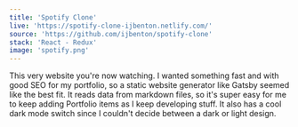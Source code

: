```yaml
---
title: 'Spotify Clone'
live: 'https://spotify-clone-ijbenton.netlify.com/'
source: 'https://github.com/ijbenton/spotify-clone'
stack: 'React - Redux'
image: 'spotify.png'
---
```


This very website you're now watching. I wanted something fast and with good SEO for my portfolio, so a static website generator like Gatsby seemed like the best fit. It reads data from markdown files, so it's super easy for me to keep adding Portfolio items as I keep developing stuff. It also has a cool dark mode switch since I couldn't decide between a dark or light design.